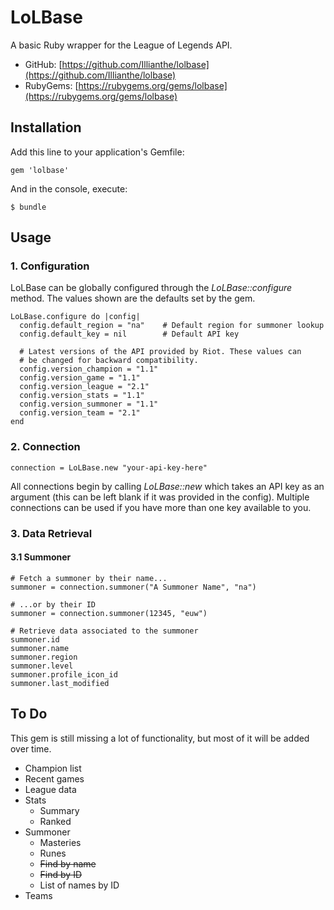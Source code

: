 # LoLBase

A basic Ruby wrapper for the League of Legends API.

* GitHub: [https://github.com/Illianthe/lolbase](https://github.com/Illianthe/lolbase)
* RubyGems: [https://rubygems.org/gems/lolbase](https://rubygems.org/gems/lolbase)

## Installation

Add this line to your application's Gemfile:

	gem 'lolbase'

And in the console, execute:

	$ bundle

## Usage

### 1. Configuration

LoLBase can be globally configured through the *LoLBase::configure* method. The values shown are the defaults set by the gem.

	LoLBase.configure do |config|
	  config.default_region = "na"    # Default region for summoner lookup
	  config.default_key = nil        # Default API key

	  # Latest versions of the API provided by Riot. These values can 
	  # be changed for backward compatibility.
	  config.version_champion = "1.1"
      config.version_game = "1.1"
      config.version_league = "2.1"
      config.version_stats = "1.1"
      config.version_summoner = "1.1"
      config.version_team = "2.1"
	end

### 2. Connection

	connection = LoLBase.new "your-api-key-here"

All connections begin by calling *LoLBase::new* which takes an API key as an argument (this can be left blank if it was provided in the config). Multiple connections can be used if you have more than one key available to you.

### 3. Data Retrieval

#### 3.1 Summoner

	# Fetch a summoner by their name...
	summoner = connection.summoner("A Summoner Name", "na")

	# ...or by their ID
	summoner = connection.summoner(12345, "euw")

	# Retrieve data associated to the summoner
	summoner.id
	summoner.name
	summoner.region
	summoner.level
	summoner.profile_icon_id
	summoner.last_modified

## To Do

This gem is still missing a lot of functionality, but most of it will be added over time.

* Champion list
* Recent games
* League data
* Stats
  * Summary
  * Ranked
* Summoner
  * Masteries
  * Runes
  * ~~Find by name~~
  * ~~Find by ID~~
  * List of names by ID
* Teams
